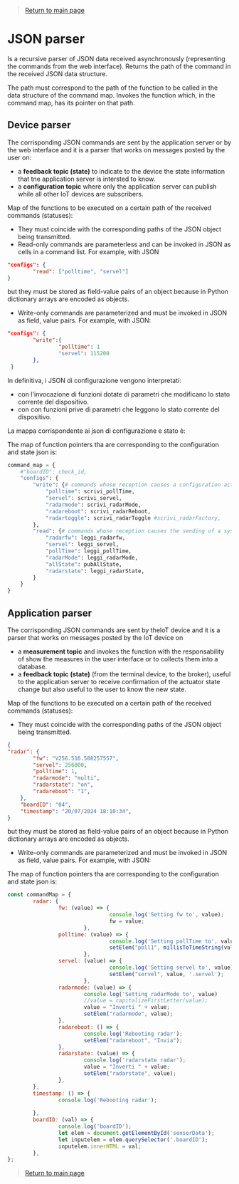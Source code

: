 
> [Return to main page](README.md)

# **JSON parser**

Is a recursive parser of JSON data received asynchronously (representing the commands from the web interface). Returns the path of the command in the received JSON data structure. 

The path must correspond to the path of the function to be called in the data structure of the command map. Invokes the function which, in the command map, has its pointer on that path.

## **Device parser**

The corrisponding JSON commands are sent by the application server or by the web interface and it is a parser that works on messages posted by the user on:
- a **feedback topic (state)** to indicate to the device the state information that tne application server is intersted to know. 
- a **configuration topic** where only the application server can publish while all other IoT devices are subscribers.
  
Map of the functions to be executed on a certain path of the received commands (statuses):
- They must coincide with the corresponding paths of the JSON object being transmitted.
- Read-only commands are parameterless and can be invoked in JSON as cells in a command list. For example, with JSON
```Json
"configs": {
        "read": ["polltime", "servel"]
}
```
but they must be stored as field-value pairs of an object because in Python dictionary arrays are encoded as objects.
- Write-only commands are parameterized and must be invoked in JSON as field, value pairs. For example, with JSON:

```Json
"configs": {
        "write":{
                "polltime": 1
                "servel": 115200
        },
 }
```

In definitiva, i JSON di configurazione vengono interpretati:
- con l'invocazione di funzioni dotate di parametri che modificano lo stato corrente del dispositivo.
- con con funzioni prive di parametri che leggono lo stato corrente del dispositivo.

La mappa corrispondente ai json di configurazione e stato è:
  
The map of function pointers tha are corresponding to the configuration and state json is:

``` Python
command_map = {
    #"boardID": check_id,
    "configs": {
        "write": {# commands whose reception causes a configuration action on the system
            "polltime": scrivi_pollTime,
            "servel": scrivi_servel,
            "radarmode": scrivi_radarMode,
            "radareboot": scrivi_radarReboot,
            "radartoggle": scrivi_radarToggle #scrivi_radarFactory,
        },
        "read": {# commands whose reception causes the sending of a system status
            "radarfw": leggi_radarfw,
            "servel": leggi_servel,
            "pollTime": leggi_pollTime,
            "radarMode": leggi_radarMode,
            "allState": pubAllState,
            "radarstate": leggi_radarState,
        }
    }
}
```
## **Application parser**

The corrisponding JSON commands are sent by theIoT device and it is a parser that works on messages posted by the IoT device on
- a **measurement topic** and invokes the function with the responsability of show the measures in the user interface or to collects them into a database. 
- a **feedback topic (state)** (from the terminal device, to the broker), useful to the application server to receive confirmation of the actuator state change but also useful to the user to know the new state.

Map of the functions to be executed on a certain path of the received commands (statuses):
- They must coincide with the corresponding paths of the JSON object being transmitted.

```Json
{
"radar": {
        "fw": "V256.516.588257557",
        "servel": 256000,
        "polltime": 1,
        "radarmode": "multi",
        "radarstate": "on",
        "radareboot": "1",
    },
    "boardID": "04",
    "timestamp": "20/07/2024 18:10:34",
}
```
but they must be stored as field-value pairs of an object because in Python dictionary arrays are encoded as objects.
- Write-only commands are parameterized and must be invoked in JSON as field, value pairs. For example, with JSON:

The map of function pointers tha are corresponding to the configuration and state json is:

```js
const commandMap = {
        radar: {
                fw: (value) => {
                                console.log('Setting fw to', value);
                                fw = value;
                        },
                polltime: (value) => {
                                console.log('Setting pollTime to', value);
                                setElem("poll1", millisToTimeString(value), '.poll1');
                        },
                servel: (value) => {
                                console.log('Setting servel to', value);
                                setElem("servel", value, '.servel');
                        },
                radarmode: (value) => {
                        console.log('Setting radarMode to', value)
                        //value = capitalizeFirstLetter(value);
                        value = "Inverti " + value;
                        setElem("radarmode", value);
                },
                radareboot: () => {
                        console.log('Rebooting radar');
                        setElem("radareboot", "Invia");
                },
                radarstate: (value) => {
                        console.log('radarstate radar');
                        value = "Inverti " + value;
                        setElem("radarstate", value);
                },
        },
        timestamp: () => {
                console.log('Rebooting radar');
                
        },
        boardID: (val) => {
                console.log('boardID');
                let elem = document.getElementById('sensorData');
                let inputelem = elem.querySelector('.boardID');
                inputelem.innerHTML = val;
        },
};		
```

> [Return to main page](README.md)
